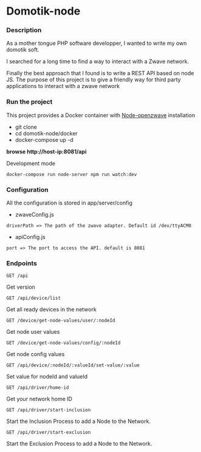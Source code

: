 # Domotik-node

### Description

As a mother tongue PHP software developper, I wanted to write my own domotik soft.

I searched for a long time to find a way to interact with a Zwave network.

Finally the best approach that I found is to write a REST API based on node JS.
The purpose of this project is to give a friendly way for third party applications to interact with a zwave network 



### Run the project

This project provides a Docker container with [Node-openzwave](https://github.com/jperkin/node-openzwave) installation 

- git clone 
- cd domotik-node/docker
- docker-compose up -d

**browse http://host-ip:8081/api**

Development mode

```shell script
docker-compose run node-server npm run watch:dev
```


### Configuration

All the configuration is stored in app/server/config

- zwaveConfig.js

`driverPath => The path of the zwave adapter. Default id /dev/ttyACM0`

- apiConfig.js

`port => The port to access the API. default is 8081`


### Endpoints

```shell script
GET /api
```
Get version 

```shell script
GET /api/device/list
```
Get all ready devices in the network

```shell script
GET /device/get-node-values/user/:nodeId
```
Get node user values

```shell script
GET /device/get-node-values/config/:nodeId
```
Get node config values

```shell script
GET /api/device/:nodeId/:valueId/set-value/:value
```
Set value for nodeId and valueId

```shell script
GET /api/driver/home-id
```
Get your network home ID

```shell script
GET /api/driver/start-inclusion
```
Start the Inclusion Process to add a Node to the Network.

```shell script
GET /api/driver/start-exclusion
```
Start the Exclusion Process to add a Node to the Network.
